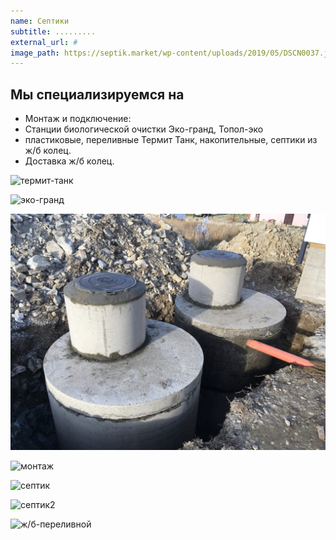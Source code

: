 ```yaml
---
name: Септики
subtitle: .........
external_url: #
image_path: https://septik.market/wp-content/uploads/2019/05/DSCN0037.jpg
---
```


## Мы специализируемся на

* Монтаж и подключение:
* Станции биологической очистки Эко-гранд, Топол-эко
* пластиковые, переливные Термит Танк, накопительные, септики из ж/б колец.
* Доставка ж/б колец.

![термит-танк](https://market-abs.ru/image/catalog/septiki/termit/photos/06-termit.jpg)

![эко-гранд](https://septik.market/wp-content/uploads/2019/05/DSCN0037.jpg)

![кольца](/images/uslugi/jbseptik.jpg)

![монтаж](https://eurolos.ru/assets/images/map/358/eurolos-bio5-balashikha-06.jpg)

![септик](https://ecomartver.ru/d/septik_dlya_chastnogo_doma.jpg)

![септик2](http://evroeng.com/image/catalog/uploads/images/stanciya2.jpg)

![ж/б-переливной](https://stroydvorik18.ru/wp-content/uploads/2017/05/kolodets-456.jpg)